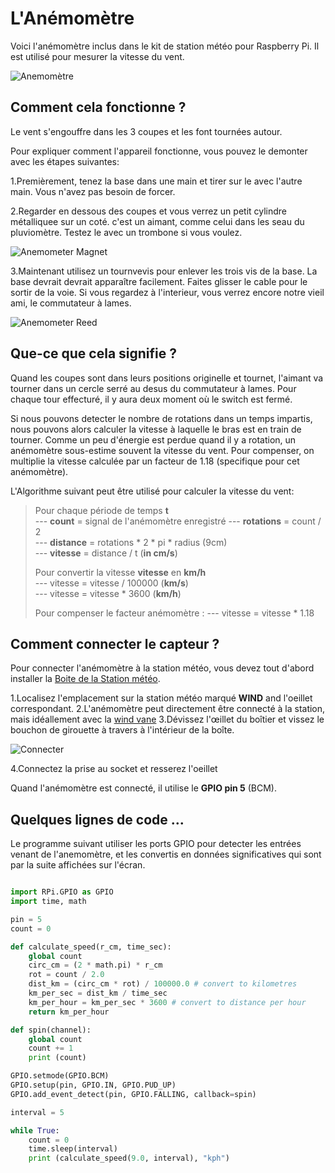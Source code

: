 # L'Anémomètre

Voici l'anémomètre inclus dans le kit de station météo pour Raspberry Pi. Il est utilisé pour mesurer la vitesse du vent.

![Anemomètre](images/anemometer.png)

## Comment cela fonctionne ?

Le vent s'engouffre dans les 3 coupes et les font tournées autour.

Pour expliquer comment l'appareil fonctionne, vous pouvez le demonter avec les étapes suivantes: 

1.Premièrement, tenez la base dans une main et tirer sur le  avec l'autre main. Vous n'avez pas besoin de forcer.

2.Regarder en dessous des coupes et vous verrez un petit cylindre métalliquee sur un coté. c'est un aimant, comme celui dans les seau du pluviomètre. Testez le avec un trombone si vous voulez.

![Anemometer Magnet](images/anemometer_magnet.png)

3.Maintenant utilisez un tournvevis pour enlever les trois vis de la base. La base devrait devrait apparaître facilement. Faites glisser le cable pour le sortir de la voie. Si vous regardez à l'interieur, vous verrez encore notre vieil ami, le commutateur à lames.   

![Anemometer Reed](images/anemometer_reed.png)

## Que-ce que cela signifie ?

Quand les coupes sont dans leurs positions originelle et tournet, l'aimant va tourner dans un cercle serré au desus du commutateur à lames. Pour chaque tour effecturé, il y aura deux moment où le switch est fermé.

Si nous pouvons detecter le nombre de rotations dans un temps impartis, nous pouvons alors calculer la vitesse à laquelle le bras est en train de tourner. Comme un peu d'énergie est perdue quand il y a rotation, un anémomètre sous-estime souvent la vitesse du vent. Pour compenser, on multiplie la vitesse calculée par un facteur de 1.18 (specifique pour cet anémomètre).

L'Algorithme suivant peut être utilisé pour calculer la vitesse du vent:

> Pour chaque période de temps **t**  
> --- **count** = signal de l'anémomètre enregistré 
> --- **rotations** = count / 2  
> --- **distance** = rotations * 2 * pi * radius (9cm)  
> --- **vitesse** = distance / t (**in cm/s**)  
> 
> Pour convertir la vitesse **vitesse** en **km/h**  
> --- vitesse = vitesse / 100000 (**km/s**)  
> --- vitesse = vitesse * 3600 (**km/h**)  
> 
>Pour compenser le facteur anémomètre : 
> --- vitesse = vitesse * 1.18  

## Comment connecter le capteur ? 

Pour connecter l'anémomètre à la station météo, vous devez tout d'abord installer la [Boite de la Station météo](hardware-setup.md).

1.Localisez l'emplacement sur la station météo marqué **WIND** and l'oeillet correspondant.
2.L'anémomètre peut directement être connecté à la station, mais idéallement avec la [wind vane](wind_vane.md)
3.Dévissez l'œillet du boîtier et vissez le bouchon de girouette à travers à l'intérieur de la boîte.

  ![Connecter](images\Fix_Grommit.jpg)

4.Connectez la prise au socket et resserez l'oeillet 

Quand l'anémomètre est connecté, il utilise le **GPIO pin 5** (BCM).

## Quelques lignes de code ...

Le programme suivant utiliser les ports GPIO pour detecter les entrées venant de l'anemomètre, et les convertis en données significatives qui sont par la suite affichées sur l'écran. 

```python

import RPi.GPIO as GPIO 
import time, math

pin = 5
count = 0

def calculate_speed(r_cm, time_sec):
    global count
    circ_cm = (2 * math.pi) * r_cm
    rot = count / 2.0
    dist_km = (circ_cm * rot) / 100000.0 # convert to kilometres
    km_per_sec = dist_km / time_sec
    km_per_hour = km_per_sec * 3600 # convert to distance per hour
    return km_per_hour

def spin(channel):
    global count
    count += 1
    print (count)

GPIO.setmode(GPIO.BCM)
GPIO.setup(pin, GPIO.IN, GPIO.PUD_UP)
GPIO.add_event_detect(pin, GPIO.FALLING, callback=spin)

interval = 5

while True:
    count = 0
    time.sleep(interval)
    print (calculate_speed(9.0, interval), "kph")
```

